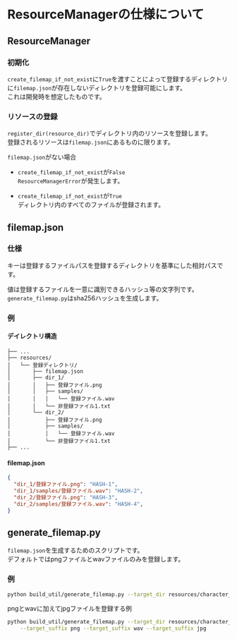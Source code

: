 # ResourceManagerの仕様について

## ResourceManager

### 初期化

`create_filemap_if_not_exist`に`True`を渡すことによって登録するディレクトリに`filemap.json`が存在しないディレクトリを登録可能にします。  
これは開発時を想定したものです。

### リソースの登録

`register_dir(resource_dir)`でディレクトリ内のリソースを登録します。  
登録されるリソースは`filemap.json`にあるものに限ります。

`filemap.json`がない場合
- `create_filemap_if_not_exist`が`False`  
`ResourceManagerError`が発生します。

- `create_filemap_if_not_exist`が`True`  
ディレクトリ内のすべてのファイルが登録されます。

## filemap.json

### 仕様

キーは登録するファイルパスを登録するディレクトリを基準にした相対パスです。

値は登録するファイルを一意に識別できるハッシュ等の文字列です。  
`generate_filemap.py`はsha256ハッシュを生成します。

### 例

#### デイレクトリ構造

```
├── ...
├── resources/
│   └── 登録ディレクトリ/
│       ├── filemap.json
│       ├── dir_1/
│       │   ├── 登録ファイル.png
│       │   ├── samples/
│       │   │   └── 登録ファイル.wav
│       │   └── 非登録ファイル1.txt
│       └── dir_2/
│           ├── 登録ファイル.png
│           ├── samples/
│           │   └── 登録ファイル.wav
│           └── 非登録ファイル1.txt
├── ...
```

#### filemap.json

```json
{
  "dir_1/登録ファイル.png": "HASH-1",
  "dir_1/samples/登録ファイル.wav": "HASH-2",
  "dir_2/登録ファイル.png": "HASH-3",
  "dir_2/samples/登録ファイル.wav": "HASH-4",
}
```

## generate_filemap.py

`filemap.json`を生成するためのスクリプトです。  
デフォルトではpngファイルとwavファイルのみを登録します。

### 例

```bash
python build_util/generate_filemap.py --target_dir resources/character_info
```

pngとwavに加えてjpgファイルを登録する例
```bash
python build_util/generate_filemap.py --target_dir resources/character_info \
    --target_suffix png --target_suffix wav --target_suffix jpg
```
